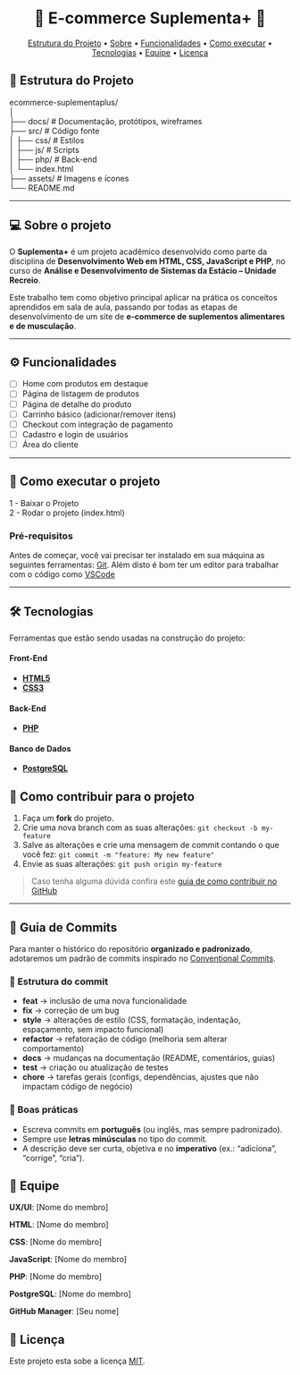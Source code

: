 <!-- MODELO PROJETO EM ANDAMENTO -->
<h1 align="center"> 
	🚧 E-commerce Suplementa+ 🚧
</h1>

<!-- ---------------------------------------------------------------------- -->

<!-- MODELO MENU DE NAVEGAÇÃO -->
<p align="center">
 <a href="#-Estrutura-do-Projeto">Estrutura do Projeto</a> •
 <a href="#-sobre-o-projeto">Sobre</a> •
 <a href="#-funcionalidades">Funcionalidades</a> • 
 <a href="#-como-executar-o-projeto">Como executar</a> • 
 <a href="#-tecnologias">Tecnologias</a> • 
 <a href="#-Equipe">Equipe</a> • 
 <a href="#user-content--licença">Licença</a>
</p>

<!-- ---------------------------------------------------------------------- -->

<!-- MODELO DE DESCRIÇÃO -->
## 📂 Estrutura do Projeto

<!-- EXEMPLO DE DESCRIÇÃO DE UM PROJETO: -->
ecommerce-suplementaplus/ <br>
│ <br>
├── docs/          # Documentação, protótipos, wireframes <br>
├── src/           # Código fonte <br>
│   ├── css/       # Estilos <br>
│   ├── js/        # Scripts <br>
│   ├── php/       # Back-end <br>
│   └── index.html <br>
├── assets/        # Imagens e ícones <br>
└── README.md

---

<!-- ---------------------------------------------------------------------- -->

<!-- MODELO DESCRIÇÃO SOBRE O PROJETO: -->
## 💻 Sobre o projeto

<!-- EXPLICA O MOTIVO DO PROJETO -->
O **Suplementa+** é um projeto acadêmico desenvolvido como parte da disciplina de **Desenvolvimento Web em HTML, CSS, JavaScript e PHP**, no curso de **Análise e Desenvolvimento de Sistemas da Estácio – Unidade Recreio**.  

Este trabalho tem como objetivo principal aplicar na prática os conceitos aprendidos em sala de aula, passando por todas as etapas de desenvolvimento de um site de **e-commerce de suplementos alimentares e de musculação**.

<!-- LINHA DE DIVISÃO: -->
---

<!-- ---------------------------------------------------------------------- -->

<!-- MODELO FUNCIONALIDADES: -->
## ⚙️ Funcionalidades

<!-- EXEMPLO DE FUNCIONALIDADES: -->
- [ ] Home com produtos em destaque  
- [ ] Página de listagem de produtos  
- [ ] Página de detalhe do produto  
- [ ] Carrinho básico (adicionar/remover itens)  
- [ ] Checkout com integração de pagamento  
- [ ] Cadastro e login de usuários  
- [ ] Área do cliente

---

<!-- ---------------------------------------------------------------------- -->

<!-- MODELO DE COMO EXECUTAR O PROJETO -->
## 🚀 Como executar o projeto

1 - Baixar o Projeto <br>
2 - Rodar o projeto (index.html)

<!-- ---------------------------------------------------------------------- -->

<!-- MODELO DE PRÉ REQUISITOS -->
### Pré-requisitos

Antes de começar, você vai precisar ter instalado em sua máquina as seguintes ferramentas:
[Git](https://git-scm.com). Além disto é bom ter um editor para trabalhar com o código como [VSCode](https://code.visualstudio.com/)

---

<!-- ---------------------------------------------------------------------- -->

<!-- MODELO DE TECNOLOGIAS -->
## 🛠 Tecnologias

Ferramentas que estão sendo usadas na construção do projeto:

#### **Front-End** 

-   **[HTML5](https://devdocs.io/html/)**
-   **[CSS3](https://devdocs.io/css/)**

#### **Back-End**

-   **[PHP](https://www.php.net/manual/en/)**

#### **Banco de Dados**

-   **[PostgreSQL](https://www.postgresql.org/docs/17/reference.html)**

<!-- ---------------------------------------------------------------------- -->

<!-- MODELO DE COMO CONTRIBUIR PARA O PROJETO -->
## 💪 Como contribuir para o projeto

1. Faça um **fork** do projeto.
2. Crie uma nova branch com as suas alterações: `git checkout -b my-feature`
3. Salve as alterações e crie uma mensagem de commit contando o que você fez: `git commit -m "feature: My new feature"`
4. Envie as suas alterações: `git push origin my-feature`
> Caso tenha alguma dúvida confira este [guia de como contribuir no GitHub](./CONTRIBUTING.md)

---

<!-- ---------------------------------------------------------------------- -->

## 🧭 Guia de Commits

Para manter o histórico do repositório **organizado e padronizado**, adotaremos um padrão de commits inspirado no [Conventional Commits](https://www.conventionalcommits.org/).

### 📌 Estrutura do commit
- **feat** → inclusão de uma nova funcionalidade  
- **fix** → correção de um bug  
- **style** → alterações de estilo (CSS, formatação, indentação, espaçamento, sem impacto funcional)  
- **refactor** → refatoração de código (melhoria sem alterar comportamento)  
- **docs** → mudanças na documentação (README, comentários, guias)  
- **test** → criação ou atualização de testes  
- **chore** → tarefas gerais (configs, dependências, ajustes que não impactam código de negócio)

### 🔎 Boas práticas
- Escreva commits em **português** (ou inglês, mas sempre padronizado).  
- Sempre use **letras minúsculas** no tipo do commit.  
- A descrição deve ser curta, objetiva e no **imperativo** (ex.: “adiciona”, “corrige”, “cria”).

<!-- ---------------------------------------------------------------------- -->

<!-- MODELO DE AUTOR-->
## 🦸 Equipe

**UX/UI**: [Nome do membro]

**HTML**: [Nome do membro]

**CSS**: [Nome do membro]

**JavaScript**: [Nome do membro]

**PHP**: [Nome do membro]

**PostgreSQL**: [Nome do membro]

**GitHub Manager**: [Seu nome]

<!-- ---------------------------------------------------------------------- -->

<!-- MODELO DE LICENÇA -->
## 📝 Licença

Este projeto esta sobe a licença [MIT](./LICENSE).

